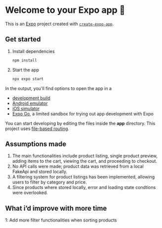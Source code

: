 # Welcome to your Expo app 👋

This is an [Expo](https://expo.dev) project created with [`create-expo-app`](https://www.npmjs.com/package/create-expo-app).

## Get started

1. Install dependencies

   ```bash
   npm install
   ```

2. Start the app

   ```bash
   npx expo start
   ```

In the output, you'll find options to open the app in a

- [development build](https://docs.expo.dev/develop/development-builds/introduction/)
- [Android emulator](https://docs.expo.dev/workflow/android-studio-emulator/)
- [iOS simulator](https://docs.expo.dev/workflow/ios-simulator/)
- [Expo Go](https://expo.dev/go), a limited sandbox for trying out app development with Expo

You can start developing by editing the files inside the **app** directory. This project uses [file-based routing](https://docs.expo.dev/router/introduction).

## Assumptions made
1. The main functionalities include product listing, single product preview, adding items to the cart, viewing the cart, and proceeding to checkout.  
2. No API calls were made; product data was retrieved from a local FakeApi and stored locally.  
3. A filtering system for product listings has been implemented, allowing users to filter by category and price. 
4. Since products where stored locally, error and loading state condtions were overlooked.

## What i’d improve with more time

1: Add more filter functionalities when sorting products

